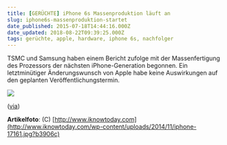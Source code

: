 ```yaml
---
title: [GERÜCHTE] iPhone 6s Massenproduktion läuft an
slug: iphone6s-massenproduktion-startet
date_published: 2015-07-18T14:44:16.000Z
date_updated: 2018-08-22T09:39:25.000Z
tags: gerüchte, apple, hardware, iphone 6s, nachfolger
---
```


TSMC und Samsung haben einem Bericht zufolge mit der Massenfertigung des Prozessors der nächsten iPhone-Generation begonnen. Ein letztminütiger Änderungswunsch von Apple habe keine Auswirkungen auf den geplanten Veröffentlichungstermin.

![](__GHOST_URL__/content/images/2015/07/Apple-2014-iPhone-6-Plus-VS-5s-3-1280x853-e1417205675741-1.jpg)

([via](http://www.heise.de/mac-and-i/meldung/iPhone-6s-Massenproduktion-des-A9-Chips-laeuft-angeblich-an-2751968.html))

**Artikelfoto**: (C) [http://www.iknowtoday.com](http://www.iknowtoday.com/wp-content/uploads/2014/11/iphone-17161.jpg?b3906c)
